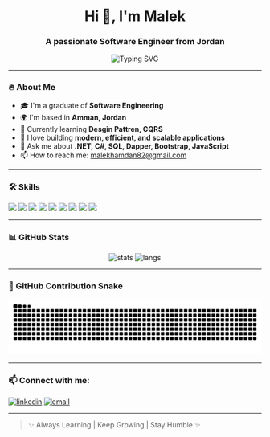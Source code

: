 <h1 align="center">Hi 👋, I'm Malek</h1>
<h3 align="center">A passionate Software Engineer from Jordan</h3>

<p align="center">
  <img src="https://readme-typing-svg.herokuapp.com?font=Fira+Code&duration=4000&pause=1000&color=58A6FF&width=435&lines=Welcome+to+my+GitHub!;I+am+a+Software+Engineer;I+love+coding+and+learning+new+things!" alt="Typing SVG" />
</p>

---

### 🔥 About Me
- 🎓 I'm a graduate of **Software Engineering**
- 🌍 I'm based in **Amman, Jordan**
- 🌱 Currently learning **Desgin Pattren, CQRS**
- 🚀 I love building **modern, efficient, and scalable applications**
- 💬 Ask me about **.NET, C#, SQL, Dapper, Bootstrap, JavaScript**
- 📫 How to reach me: malekhamdan82@gmail.com

---

### 🛠️ Skills

<p align="left">
  <img src="https://img.shields.io/badge/C%23-239120?style=for-the-badge&logo=c-sharp&logoColor=white" />
  <img src="https://img.shields.io/badge/.NET-512BD4?style=for-the-badge&logo=dotnet&logoColor=white" />
  <img src="https://img.shields.io/badge/SQL-316192?style=for-the-badge&logo=postgresql&logoColor=white" />
  <img src="https://img.shields.io/badge/Dapper-0082C9?style=for-the-badge&logoColor=white" />
  <img src="https://img.shields.io/badge/Bootstrap-7952B3?style=for-the-badge&logo=bootstrap&logoColor=white" />
  <img src="https://img.shields.io/badge/Git-F05032?style=for-the-badge&logo=git&logoColor=white" />
  <img src="https://img.shields.io/badge/JavaScript-F7DF1E?style=for-the-badge&logo=javascript&logoColor=black" />
  <img src="https://img.shields.io/badge/React-20232A?style=for-the-badge&logo=react&logoColor=61DAFB" />
  <img src="https://img.shields.io/badge/Angular-DD0031?style=for-the-badge&logo=angular&logoColor=white" />
</p>


---

### 📊 GitHub Stats

<p align="center">
  <img src="https://github-readme-stats.vercel.app/api?username=MalekJamal&show_icons=true&theme=radical" alt="stats" />
  <img src="https://github-readme-stats.vercel.app/api/top-langs/?username=MalekJamal&layout=compact&theme=radical" alt="langs" />
</p>

---

### 🐍 GitHub Contribution Snake

<picture>
  <source media="(prefers-color-scheme: dark)" srcset="https://raw.githubusercontent.com/MalekJamal/MalekJamal/output/github-snake-dark.svg" />
  <source media="(prefers-color-scheme: light)" srcset="https://raw.githubusercontent.com/MalekJamal/MalekJamal/output/github-snake.svg" />
  <img alt="github contribution snake" src="https://raw.githubusercontent.com/MalekJamal/MalekJamal/output/github-snake.svg" />
</picture>


---

### 📫 Connect with me:

<p align="left">
  <a href="https://www.linkedin.com/in/malek-hamdan/" target="blank"><img align="center" src="https://cdn-icons-png.flaticon.com/512/174/174857.png" alt="linkedin" height="30" width="30" /></a>
  <a href="mailto:malekhamdan82@gmail.com" target="blank"><img align="center" src="https://cdn-icons-png.flaticon.com/512/732/732200.png" alt="email" height="30" width="30" /></a>
</p>

---

> ✨ Always Learning | Keep Growing | Stay Humble ✨
